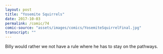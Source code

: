 ```yaml
---
layout: post
title: "Yosemite Squirrels"
date: 2017-10-03
permalink: /comic/74
comic-source: "assets/images/comics/YosemiteSquirrelFinal.jpg"
transcript: ""
---
```


Billy would rather we not have a rule where he has to stay on the pathways.
